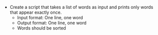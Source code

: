 - Create a script that takes a list of words as input and prints only words that appear exactly once.
	- Input format: One line, one word
	- Output format: One line, one word
	- Words should be sorted
